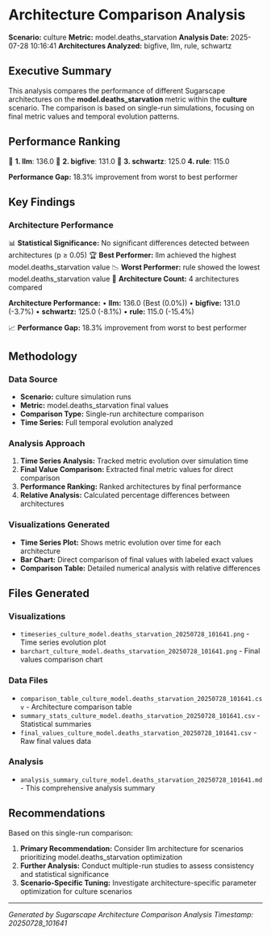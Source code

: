 # Architecture Comparison Analysis

**Scenario:** culture
**Metric:** model.deaths_starvation
**Analysis Date:** 2025-07-28 10:16:41
**Architectures Analyzed:** bigfive, llm, rule, schwartz

## Executive Summary

This analysis compares the performance of different Sugarscape architectures on the **model.deaths_starvation** metric within the **culture** scenario. The comparison is based on single-run simulations, focusing on final metric values and temporal evolution patterns.

## Performance Ranking

🥇 **1. llm**: 136.0
🥈 **2. bigfive**: 131.0
🥉 **3. schwartz**: 125.0
   **4. rule**: 115.0

**Performance Gap:** 18.3% improvement from worst to best performer

## Key Findings

### Architecture Performance
📊 **Statistical Significance:** No significant differences detected between architectures (p ≥ 0.05)
🏆 **Best Performer:** llm achieved the highest model.deaths_starvation value
📉 **Worst Performer:** rule showed the lowest model.deaths_starvation value
🔢 **Architecture Count:** 4 architectures compared

**Architecture Performance:**
• **llm:** 136.0 (Best (0.0%))
• **bigfive:** 131.0 (-3.7%)
• **schwartz:** 125.0 (-8.1%)
• **rule:** 115.0 (-15.4%)

📈 **Performance Gap:** 18.3% improvement from worst to best performer

## Methodology

### Data Source
- **Scenario:** culture simulation runs
- **Metric:** model.deaths_starvation final values
- **Comparison Type:** Single-run architecture comparison
- **Time Series:** Full temporal evolution analyzed

### Analysis Approach
1. **Time Series Analysis:** Tracked metric evolution over simulation time
2. **Final Value Comparison:** Extracted final metric values for direct comparison
3. **Performance Ranking:** Ranked architectures by final performance
4. **Relative Analysis:** Calculated percentage differences between architectures

### Visualizations Generated
- **Time Series Plot:** Shows metric evolution over time for each architecture
- **Bar Chart:** Direct comparison of final values with labeled exact values
- **Comparison Table:** Detailed numerical analysis with relative differences

## Files Generated

### Visualizations
- `timeseries_culture_model.deaths_starvation_20250728_101641.png` - Time series evolution plot
- `barchart_culture_model.deaths_starvation_20250728_101641.png` - Final values comparison chart

### Data Files
- `comparison_table_culture_model.deaths_starvation_20250728_101641.csv` - Architecture comparison table
- `summary_stats_culture_model.deaths_starvation_20250728_101641.csv` - Statistical summaries
- `final_values_culture_model.deaths_starvation_20250728_101641.csv` - Raw final values data

### Analysis
- `analysis_summary_culture_model.deaths_starvation_20250728_101641.md` - This comprehensive analysis summary

## Recommendations

Based on this single-run comparison:
1. **Primary Recommendation:** Consider llm architecture for scenarios prioritizing model.deaths_starvation optimization
2. **Further Analysis:** Conduct multiple-run studies to assess consistency and statistical significance
3. **Scenario-Specific Tuning:** Investigate architecture-specific parameter optimization for culture scenarios


---
*Generated by Sugarscape Architecture Comparison Analysis*
*Timestamp: 20250728_101641*
